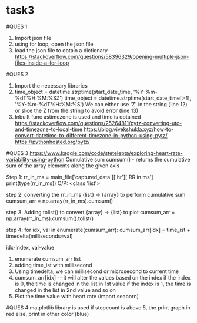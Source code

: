 # task3

#QUES 1
1. Import json file
2. using for loop, open the json file 
3. load the json file to obtain a dictionary
https://stackoverflow.com/questions/58396329/opening-multiple-json-files-inside-a-for-loop


#QUES 2
1. Import the necessary libraries 
2. time_object = datetime.strptime(start_date_time, '%Y-%m-%dT%H:%M:%SZ')
time_object = datetime.strptime(start_date_time[:-1], '%Y-%m-%dT%H:%M:%S')
We can either use 'Z' in the string (line 12) or slice the Z from the string to avoid error (line 13)
3. Inbuilt func astimezone is used and time is obtained
https://stackoverflow.com/questions/25264811/pytz-converting-utc-and-timezone-to-local-time
https://blog.vivekshukla.xyz/how-to-convert-datetime-to-different-timezone-in-python-using-pytz/
https://pythonhosted.org/pytz/


#QUES 3
https://www.kaggle.com/code/stetelepta/exploring-heart-rate-variability-using-python
Cumulative sum 
cumsum() - returns the cumulative sum of the array elements along the given axis

Step 1: 
rr_in_ms = main_file['captured_data']['hr']['RR in ms']
print(type(rr_in_ms))
O/P: <class 'list'>

step 2:
converting the rr_in_ms {list} -> {array} to perform cumulative sum
cumsum_arr = np.array(rr_in_ms).cumsum()

step 3:
Adding tolist() to convert {array} -> {list} to plot
cumsum_arr = np.array(rr_in_ms).cumsum().tolist()

step 4:
for idx, val in enumerate(cumsum_arr):
  cumsum_arr[idx] = time_ist + timedelta(milliseconds=val) 

idx-index, val-value
1. enumerate cumsum_arr list
2. adding time_ist with millisecond
3. Using timedelta, we can millisecond or microsecond to current time
4. cumsum_arr[idx] -- it will alter the values based on the index 
if the index is 0, the time is changed in the list in 1st value
if the index is 1, the time is changed in the list in 2nd value and so on
5. Plot the time value with heart rate (import seaborn)


#QUES 4 
matplotlib library is used
if stepcount is above 5, the print graph in red
else, print in other color (blue) 

